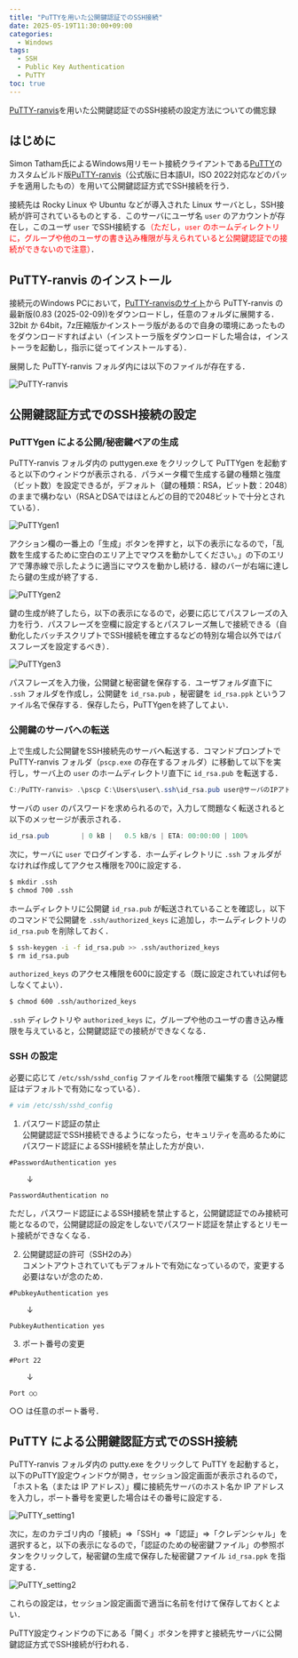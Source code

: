 ```yaml
---
title: "PuTTYを用いた公開鍵認証でのSSH接続"
date: 2025-05-19T11:30:00+09:00
categories:
  - Windows
tags:
  - SSH
  - Public Key Authentication
  - PuTTY
toc: true
---
```


[PuTTY-ranvis](https://www.ranvis.com/putty)を用いた公開鍵認証でのSSH接続の設定方法についての備忘録

## はじめに

Simon Tatham氏によるWindows用リモート接続クライアントである[PuTTY](https://www.chiark.greenend.org.uk/~sgtatham/putty/)のカスタムビルド版[PuTTY-ranvis](https://www.ranvis.com/putty)（公式版に日本語UI，ISO 2022対応などのパッチを適用したもの）を用いて公開鍵認証方式でSSH接続を行う．

接続先は Rocky Linux や Ubuntu などが導入された Linux サーバとし，SSH接続が許可されているものとする．このサーバにユーザ名 `user` のアカウントが存在し，このユーザ `user` でSSH接続する<span style="color:red;">（ただし，`user` のホームディレクトリに，グループや他のユーザの書き込み権限が与えられていると公開鍵認証での接続ができないので注意）</span>．

## PuTTY-ranvis のインストール

接続元のWindows PCにおいて，[PuTTY-ranvisのサイト](https://www.ranvis.com/putty)から PuTTY-ranvis の最新版(0.83 (2025-02-09))をダウンロードし，任意のフォルダに展開する．32bit か 64bit，7z圧縮版かインストーラ版があるので自身の環境にあったものをダウンロードすればよい（インストーラ版をダウンロードした場合は，インストーラを起動し，指示に従ってインストールする）．

展開した PuTTY-ranvis フォルダ内には以下のファイルが存在する．

![PuTTY-ranvis]({{site.baseurl}}/images/PuTTY-ranvis_files.png)

## 公開鍵認証方式でのSSH接続の設定

### PuTTYgen による公開/秘密鍵ペアの生成

PuTTY-ranvis フォルダ内の puttygen.exe をクリックして PuTTYgen を起動すると以下のウィンドウが表示される．パラメータ欄で生成する鍵の種類と強度（ビット数）を設定できるが，デフォルト（鍵の種類：RSA，ビット数：2048）のままで構わない（RSAとDSAではほとんどの目的で2048ビットで十分とされている）．

![PuTTYgen1]({{site.baseurl}}/images/PuTTYgen1.png)

アクション欄の一番上の「生成」ボタンを押すと，以下の表示になるので，「乱数を生成するために空白のエリア上でマウスを動かしてください。」の下のエリアで薄赤線で示したように適当にマウスを動かし続ける．緑のバーが右端に達したら鍵の生成が終了する．

![PuTTYgen2]({{site.baseurl}}/images/PuTTYgen2.png)

鍵の生成が終了したら，以下の表示になるので，必要に応じてパスフレーズの入力を行う．パスフレーズを空欄に設定するとパスフレーズ無しで接続できる（自動化したバッチスクリプトでSSH接続を確立するなどの特別な場合以外ではパスフレーズを設定するべき）．

![PuTTYgen3]({{site.baseurl}}/images/PuTTYgen3.png)

パスフレーズを入力後，公開鍵と秘密鍵を保存する．ユーザフォルダ直下に `.ssh` フォルダを作成し，公開鍵を `id_rsa.pub` ，秘密鍵を `id_rsa.ppk` というファイル名で保存する．保存したら，PuTTYgenを終了してよい．

### 公開鍵のサーバへの転送

上で生成した公開鍵をSSH接続先のサーバへ転送する．コマンドプロンプトでPuTTY-ranvis フォルダ（`pscp.exe` の存在するフォルダ）に移動して以下を実行し，サーバ上の `user` のホームディレクトリ直下に `id_rsa.pub` を転送する．

```powershell
C:/PuTTY-ranvis> .\pscp C:\Users\user\.ssh\id_rsa.pub user@サーバのIPアドレス:
```

サーバの `user` のパスワードを求められるので，入力して問題なく転送されると以下のメッセージが表示される．

```powershell
id_rsa.pub        | 0 kB |   0.5 kB/s | ETA: 00:00:00 | 100%
```

次に，サーバに `user` でログインする．ホームディレクトリに `.ssh` フォルダがなければ作成してアクセス権限を700に設定する．

```bash
$ mkdir .ssh
$ chmod 700 .ssh
```

ホームディレクトリに公開鍵 `id_rsa.pub` が転送されていることを確認し，以下のコマンドで公開鍵を `.ssh/authorized_keys` に追加し，ホームディレクトリの `id_rsa.pub` を削除しておく．

```bash
$ ssh-keygen -i -f id_rsa.pub >> .ssh/authorized_keys
$ rm id_rsa.pub
```

`authorized_keys` のアクセス権限を600に設定する（既に設定されていれば何もしなくてよい）．

```bash
$ chmod 600 .ssh/authorized_keys
```

`.ssh` ディレクトリや `authorized_keys` に，グループや他のユーザの書き込み権限を与えていると，公開鍵認証での接続ができなくなる．

### SSH の設定

必要に応じて `/etc/ssh/sshd_config` ファイルを`root`権限で編集する（公開鍵認証はデフォルトで有効になっている）．

```bash
# vim /etc/ssh/sshd_config
```

1. パスワード認証の禁止  
公開鍵認証でSSH接続できるようになったら，セキュリティを高めるためにパスワード認証によるSSH接続を禁止した方が良い．

```
#PasswordAuthentication yes
```
&nbsp;&nbsp;&nbsp;&nbsp;&nbsp;&nbsp;&nbsp;&nbsp;↓
```
PasswordAuthentication no
```

ただし，パスワード認証によるSSH接続を禁止すると，公開鍵認証でのみ接続可能となるので，公開鍵認証の設定をしないでパスワード認証を禁止するとリモート接続ができなくなる．

2. 公開鍵認証の許可（SSH2のみ）  
コメントアウトされていてもデフォルトで有効になっているので，変更する必要はないが念のため．

```
#PubkeyAuthentication yes
```
&nbsp;&nbsp;&nbsp;&nbsp;&nbsp;&nbsp;&nbsp;&nbsp;↓
```
PubkeyAuthentication yes
```

3. ポート番号の変更  

```
#Port 22
```
&nbsp;&nbsp;&nbsp;&nbsp;&nbsp;&nbsp;&nbsp;&nbsp;↓
```
Port ○○
```
○○ は任意のポート番号．

## PuTTY による公開鍵認証方式でのSSH接続

PuTTY-ranvis フォルダ内の putty.exe をクリックして PuTTY を起動すると，以下のPuTTY設定ウィンドウが開き，セッション設定画面が表示されるので，「ホスト名（または IP アドレス）」欄に接続先サーバのホスト名か IP アドレスを入力し，ポート番号を変更した場合はその番号に設定する．

![PuTTY_setting1]({{site.baseurl}}/images/PuTTY_setting1.png)

次に，左のカテゴリ内の「接続」⇒「SSH」⇒「認証」⇒「クレデンシャル」を選択すると，以下の表示になるので，「認証のための秘密鍵ファイル」の参照ボタンをクリックして，秘密鍵の生成で保存した秘密鍵ファイル `id_rsa.ppk` を指定する．

![PuTTY_setting2]({{site.baseurl}}/images/PuTTY_setting2.png)

これらの設定は，セッション設定画面で適当に名前を付けて保存しておくとよい．

PuTTY設定ウィンドウの下にある「開く」ボタンを押すと接続先サーバに公開鍵認証方式でSSH接続が行われる．